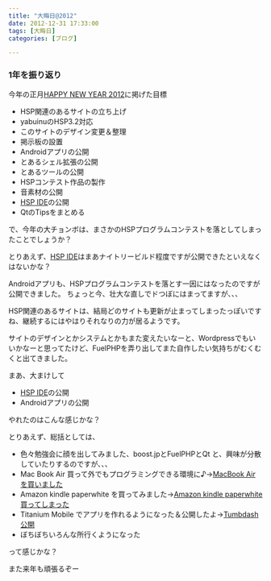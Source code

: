 ```yaml
---
title: "大晦日@2012"
date: 2012-12-31 17:33:00
tags: [大晦日]
categories: [ブログ]

---
```


### 1年を振り返り

今年の正月[HAPPY NEW YEAR 2012][1]に掲げた目標

 [1]: /blog/2012/01/05/happy-new-year-2012.html

  * HSP関連のあるサイトの立ち上げ
  * yabuinuのHSP3.2対応
  * このサイトのデザイン変更＆整理
  * 掲示板の設置
  * Androidアプリの公開
  * とあるシェル拡張の公開
  * とあるツールの公開
  * HSPコンテスト作品の製作
  * 音素材の公開
  * [HSP IDE][2]の公開
  * QtのTipsをまとめる

 [2]: https://github.com/sharkpp/hspide

で、今年の大チョンボは、まさかのHSPプログラムコンテストを落としてしまったことでしょうか？

とりあえず、[HSP IDE][2]はまあナイトリービルド程度ですが公開できたといえなくはないかな？

Androidアプリも、HSPプログラムコンテストを落とす一因にはなったのですが公開できました。 ちょっと今、壮大な直しでドつぼにはまってますが、、、

HSP関連のあるサイトは、結局どのサイトも更新が止まってしまったっぽいですね、継続するにはやはりそれなりの力が居るようです。

サイトのデザインとかシステムとかもまた変えたいなーと、Wordpressでもいいかなーと思ってたけど、FuelPHPを弄り出してまた自作したい気持ちがむくむくと出てきました。

まあ、大まけして

  * [HSP IDE][2]の公開
  * Androidアプリの公開

やれたのはこんな感じかな？

とりあえず、総括としては、

  * 色々勉強会に顔を出してみました、boost.jpとFuelPHPとQt と、興味が分散していたりするのですが、、、
  * Mac Book Air 買って外でもプログラミングできる環境に♪→[MacBook Air を買いました][3]
  * Amazon kindle paperwhite を買ってみました→[Amazon kindle paperwhite 買ってしまった][4]
  * Titanium Mobile でアプリを作れるようになった＆公開したよ→[Tumbdash公開][5]
  * ぼちぼちいろんな所行くようになった

 [3]: /blog/2012/07/13/got-macbook-air.html
 [4]: /blog/2012/11/20/buy-the-amazon-kindle-paperwhite.html
 [5]: /blog/2012/10/16/tumbdash.html

って感じかな？

また来年も頑張るぞー
